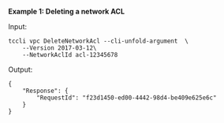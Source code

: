 **Example 1: Deleting a network ACL**



Input: 

```
tccli vpc DeleteNetworkAcl --cli-unfold-argument  \
    --Version 2017-03-12\
    --NetworkAclId acl-12345678
```

Output: 
```
{
    "Response": {
        "RequestId": "f23d1450-ed00-4442-98d4-be409e625e6c"
    }
}
```

